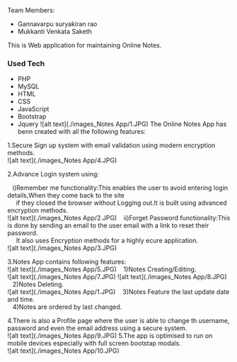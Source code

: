 Team Members:
* Gannavarpu suryakiran rao
* Mukkanti Venkata Saketh 

This is Web application for maintaining Online Notes.

### Used Tech
* PHP
* MySQL
* HTML 
* CSS
* JavaScript
* Bootstrap
* Jquery
![alt text](./images_Notes App/1.JPG)
The Online Notes App has benn created with all the following features:<br/>

1.Secure Sign up system with email validation using modern encryption methods.<br/>
![alt text](./images_Notes App/4.JPG)


2.Advance Login system using:<br/>

  &nbsp;&nbsp;&nbsp;i)Remember me functionality:This enables the user to avoid entering login details,When they come back to the site<br/>&nbsp;&nbsp;&nbsp;&nbsp;&nbsp;if they closed the browser without  Logging out.It is built using advanced encryption methods.<br/>
  ![alt text](./images_Notes App/2.JPG)
  &nbsp;&nbsp;&nbsp;ii)Forget Password functionality:This is done by sending an email to the user email with a link to reset their password.<br/>
  &nbsp;&nbsp;&nbsp;&nbsp;&nbsp;It also uses Encryption methods for a highly ecure application.<br/>
   ![alt text](./images_Notes App/3.JPG)

3.Notes App contains following features:<br/>
  ![alt text](./images_Notes App/5.JPG)
  &nbsp;&nbsp;&nbsp;1)Notes Creating/Editing.<br/>
  ![alt text](./images_Notes App/7.JPG)
  ![alt text](./images_Notes App/8.JPG)
  &nbsp;&nbsp;&nbsp;2)Notes Deleting.<br/>
  ![alt text](./images_Notes App/1.JPG)
  &nbsp;&nbsp;&nbsp;3)Notes Feature the last update date and time.<br/>
  &nbsp;&nbsp;&nbsp;4)Notes are ordered by last changed.<br/>

4.There is also a Profile page where the user is able to change th username, password and even the email address using a secure system.<br/>
![alt text](./images_Notes App/9.JPG)
5.The app is optimised to run on mobile devices especially with full screen bootstap modals.<br/>
![alt text](./images_Notes App/10.JPG)

